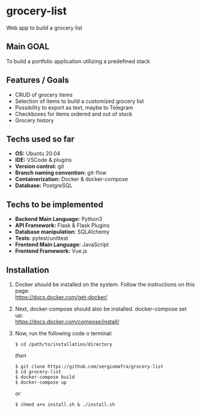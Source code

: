 # grocery-list
Web app to build a grocery list

## Main GOAL
To build a portfolio application utilizing a predefined stack

## Features / Goals
- CRUD of grocery items
- Selection of items to build a customized grocery list
- Possibility to export as text, maybe to Telegram
- Checkboxes for items ordered and out of stock
- Grocery history

## Techs used so far
- **OS:** Ubuntu 20.04
- **IDE:** VSCode & plugins
- **Version control:** git
- **Branch naming convention:** git-flow
- **Containerization:** Docker & docker-compose
- **Database:** PostgreSQL

## Techs to be implemented
- **Backend Main Language:** Python3
- **API Framework:** Flask & Flask Plugins
- **Database manipulation**: SQLAlchemy
- **Tests**: pytest/unittest
- **Frontend Main Language:** JavaScript
- **Frontend Framework:** Vue.js

## Installation
1) Docker should be installed on the system. Follow the instructions on this page:\
https://docs.docker.com/get-docker/
2) Next, docker-compose should also be installed. docker-compose set up:\
https://docs.docker.com/compose/install/
3) Now, run the following code o terminal:

    `$ cd /path/to/installation/directory`

    *then*

    `$ git clone https://github.com/sergiomafra/grocery-list`\
    `$ cd grocery-list`\
    `$ docker-compose build`\
    `$ docker-compose up`

    *or*

    `$ chmod a+x install.sh & ./install.sh`